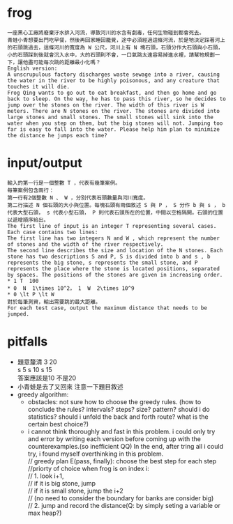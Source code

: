 # frog
    一座黑心工廠將廢棄汙水排入河流，導致河川的水含有劇毒，任何生物碰到都會死去。
    青蛙小青想要出門吃早餐，然後再回家睡回籠覺，途中必須經過這條河流，於是牠決定踩著河上的石頭跳過去，這條河川的寬度為 W 公尺，河川上有 N 塊石頭，石頭分作大石頭與小石頭，小的石頭踩到後就會沉入水中，大的石頭則不會，一口氣跳太遠容易掉進水裡，請幫牠規劃一下，讓他盡可能每次跳的距離最小化嗎？
    English version:
    A unscrupulous factory discharges waste sewage into a river, causing the water in the river to be highly poisonous, and any creature that touches it will die.
    Frog Qing wants to go out to eat breakfast, and then go home and go back to sleep. On the way, he has to pass this river, so he decides to jump over the stones on the river. The width of this river is W meters. There are N stones on the river. The stones are divided into large stones and small stones. The small stones will sink into the water when you step on them, but the big stones will not. Jumping too far is easy to fall into the water. Please help him plan to minimize the distance he jumps each time?
# input/output
    輸入的第一行是一個整數 T ，代表有幾筆案例。
    每筆案例包含兩行：
    第一行有2個整數 N 、 W ，分別代表石頭數量與河川寬度。
    第二行描述 N 個石頭的大小與位置。每塊石頭有兩個敘述 S 與 P ， S 分作 b 與 s ， b 代表大型石頭， s 代表小型石頭， P 則代表石頭所在的位置，中間以空格隔開。石頭的位置以遞增順序給出。
    The first line of input is an integer T representing several cases.
    Each case contains two lines:
    The first line has two integers N and W , which represent the number of stones and the width of the river respectively.
    The second line describes the size and location of the N stones. Each stone has two descriptions S and P, S is divided into b and s , b represents the big stone, s represents the small stone, and P represents the place where the stone is located positions, separated by spaces. The positions of the stones are given in increasing order.
    * 1 T  100
    * 0  N  1\times 10^2， 1  W  2\times 10^9
    * 0 \lt P \lt W
    對於每筆測資，輸出需要跳的最大距離。
    For each test case, output the maximum distance that needs to be jumped.

# pitfalls
- 題意釐清
    3 20  
    s 5 s 10 s 15  
    答案應該是10 不是20  
- 小青蛙是去了又回來 注意一下題目敘述  
- greedy algorithm:  
    - obstacles: not sure how to choose the greedy rules. (how to conclude the rules? intervals? steps? size? pattern? should i do statistics? should i unfold the back and forth route? what is the certain best choice?)
    - i cannot think thoroughly and fast in this problem. i could only try and error by writing each version before coming up with the counterexamples.(so inefficient QQ) In the end, after tring all i could try, i found myself overthinking in this problem.  
    // greedy plan E(pass, finally): choose the best step for each step  
        //priorty of choice when frog is on index i:  
        // 1. look i+1,   
            // if it is big stone, jump  
            // if it is small stone, jump the i+2   
            // (no need to consider the boundary for banks are consider big)  
        // 2. jump and record the distance(Q: by simply seting a variable or max heap?)  

